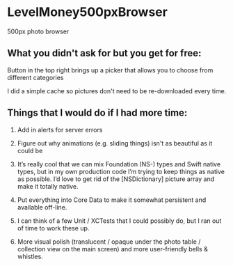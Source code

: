 # LevelMoney500pxBrowser
500px photo browser

## What you didn't ask for but you get for free:

Button in the top right brings up a picker that allows you to choose from different categories

I did a simple cache so pictures don't need to be re-downloaded every time.

## Things that I would do if I had more time:
1. Add in alerts for server errors

2. Figure out why animations (e.g. sliding things) isn't as beautiful as it could be

3. It’s really cool that we can mix Foundation (NS-) types and Swift native types, but in my own production code I’m trying to keep things as native as possible.  I’d love to get rid of the [NSDictionary] picture array and make it totally native.

4. Put everything into Core Data to make it somewhat persistent and available off-line.

5. I can think of a few Unit / XCTests that I could possibly do, but I ran out of time to work these up.

6. More visual polish (translucent / opaque under the photo table / collection view on the main screen) and more user-friendly bells & whistles.
